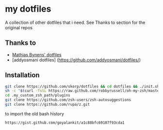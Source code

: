 # my dotfiles
A collection of other dotfiles that i need.
See Thanks to section for the original repos



## Thanks to
* [Mathias Bynens' dotfiles](https://github.com/mathiasbynens/dotfiles)
* [addyosmani  dotfiles] (https://github.com/addyosmani/dotfiles/)

## Installation
```bash
git clone https://github.com/skorp/dotfiles && cd dotfiles && ./init.sh
sh -c "$(curl -fsSL https://raw.github.com/robbyrussell/oh-my-zsh/master/tools/install.sh)"
cd .my_custom_zsh_path/plugins
git clone https://github.com/zsh-users/zsh-autosuggestions
git clone https://github.com/rupa/z.git
```

to import the old bash history

```
https://gist.github.com/goyalankit/a1c88bfc69107f93cda1
``` 